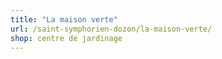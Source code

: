 ```yaml
---
title: "La maison verte"
url: /saint-symphorien-dozon/la-maison-verte/
shop: centre de jardinage
---
```

